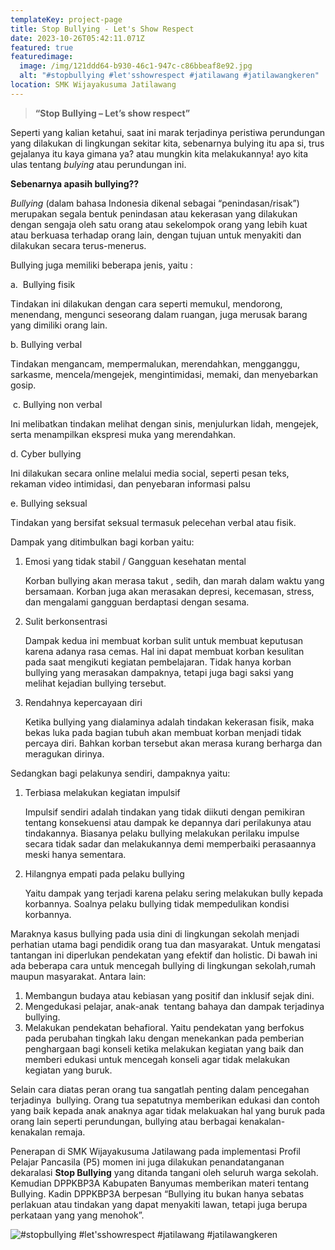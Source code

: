 ```yaml
---
templateKey: project-page
title: Stop Bullying - Let's Show Respect
date: 2023-10-26T05:42:11.071Z
featured: true
featuredimage:
  image: /img/121ddd64-b930-46c1-947c-c86bbeaf8e92.jpg
  alt: "#stopbullying #let'sshowrespect #jatilawang #jatilawangkeren"
location: SMK Wijayakusuma Jatilawang
---
```

> **“Stop Bullying – Let’s show respect”**

Seperti yang kalian ketahui, saat ini marak terjadinya peristiwa perundungan yang dilakukan di lingkungan sekitar kita, sebenarnya bulying itu apa si, trus gejalanya itu kaya gimana ya? atau mungkin kita melakukannya! ayo kita ulas tentang *bulying* atau perundungan ini.

**Sebenarnya apasih bullying??**

*Bullying* (dalam bahasa Indonesia dikenal sebagai “penindasan/risak”) merupakan segala bentuk penindasan atau kekerasan yang dilakukan dengan sengaja oleh satu orang atau sekelompok orang yang lebih kuat atau berkuasa terhadap orang lain, dengan tujuan untuk menyakiti dan dilakukan secara terus-menerus.

Bullying juga memiliki beberapa jenis, yaitu :

a.  Bullying fisik

Tindakan ini dilakukan dengan cara seperti memukul, mendorong, menendang, mengunci seseorang dalam ruangan, juga merusak barang yang dimiliki orang lain.

b. Bullying verbal

Tindakan mengancam, mempermalukan, merendahkan, mengganggu, sarkasme, mencela/mengejek, mengintimidasi, memaki, dan menyebarkan gosip.

 c. Bullying non verbal

Ini melibatkan tindakan melihat dengan sinis, menjulurkan lidah, mengejek, serta menampilkan ekspresi muka yang merendahkan.

d. Cyber bullying

Ini dilakukan secara online melalui media social, seperti pesan teks, rekaman video intimidasi, dan penyebaran informasi palsu

e. Bullying seksual

Tindakan yang bersifat seksual termasuk pelecehan verbal atau fisik.

Dampak yang ditimbulkan bagi korban yaitu:

1. Emosi yang tidak stabil / Gangguan kesehatan mental

   Korban bullying akan merasa takut , sedih, dan marah dalam waktu yang bersamaan. Korban juga akan merasakan depresi, kecemasan, stress, dan mengalami gangguan berdaptasi dengan sesama.
2. Sulit berkonsentrasi

   Dampak kedua ini membuat korban sulit untuk membuat keputusan karena adanya rasa cemas. Hal ini dapat membuat korban kesulitan pada saat mengikuti kegiatan pembelajaran. Tidak hanya korban bullying yang merasakan dampaknya, tetapi juga bagi saksi yang melihat kejadian bullying tersebut.
3. Rendahnya kepercayaan diri

   Ketika bullying yang dialaminya adalah tindakan kekerasan fisik, maka bekas luka pada bagian tubuh akan membuat korban menjadi tidak percaya diri. Bahkan korban tersebut akan merasa kurang berharga dan meragukan dirinya.

Sedangkan bagi pelakunya sendiri, dampaknya yaitu:

1. Terbiasa melakukan kegiatan impulsif

   Impulsif sendiri adalah tindakan yang tidak diikuti dengan pemikiran tentang konsekuensi atau dampak ke depannya dari perilakunya atau tindakannya. Biasanya pelaku bullying melakukan perilaku impulse secara tidak sadar dan melakukannya demi memperbaiki perasaannya meski hanya sementara.
2. Hilangnya empati pada pelaku bullying

   Yaitu dampak yang terjadi karena pelaku sering melakukan bully kepada korbannya. Soalnya pelaku bullying tidak mempedulikan kondisi korbannya.

Maraknya kasus bullying pada usia dini di lingkungan sekolah menjadi perhatian utama bagi pendidik orang tua dan masyarakat. Untuk mengatasi tantangan ini diperlukan pendekatan yang efektif dan holistic. Di bawah ini ada beberapa cara untuk mencegah bullying di lingkungan sekolah,rumah maupun masyarakat. Antara lain:

1. Membangun budaya atau kebiasan yang positif dan inklusif sejak dini.
2. Mengedukasi pelajar, anak-anak  tentang bahaya dan dampak terjadinya bullying.
3. Melakukan pendekatan behafioral. Yaitu pendekatan yang berfokus pada perubahan tingkah laku dengan menekankan pada pemberian penghargaan bagi konseli ketika melakukan kegiatan yang baik dan memberi edukasi untuk mencegah konseli agar tidak melakukan kegiatan yang buruk.

Selain cara diatas peran orang tua sangatlah penting dalam pencegahan  terjadinya  bullying. Orang tua sepatutnya memberikan edukasi dan contoh yang baik kepada anak anaknya agar tidak melakuakan hal yang buruk pada orang lain seperti perundungan, bullying atau berbagai kenakalan-kenakalan remaja.

Penerapan di SMK Wijayakusuma Jatilawang pada implementasi Profil Pelajar Pancasila (P5) momen ini juga dilakukan penandatanganan dekaralasi **Stop Bullying** yang ditanda tangani oleh seluruh warga sekolah. Kemudian DPPKBP3A Kabupaten Banyumas memberikan materi tentang Bullying. Kadin DPPKBP3A berpesan “Bullying itu bukan hanya sebatas perlakuan atau tindakan yang dapat menyakiti lawan, tetapi juga berupa perkataan yang yang menohok”.

![#stopbullying #let'sshowrespect #jatilawang #jatilawangkeren](/img/7da5f093-81a9-43de-9d00-a4fe89707700.jpg "Penandatanganan deklarasi Stop Bullying-Let's Show Respect")